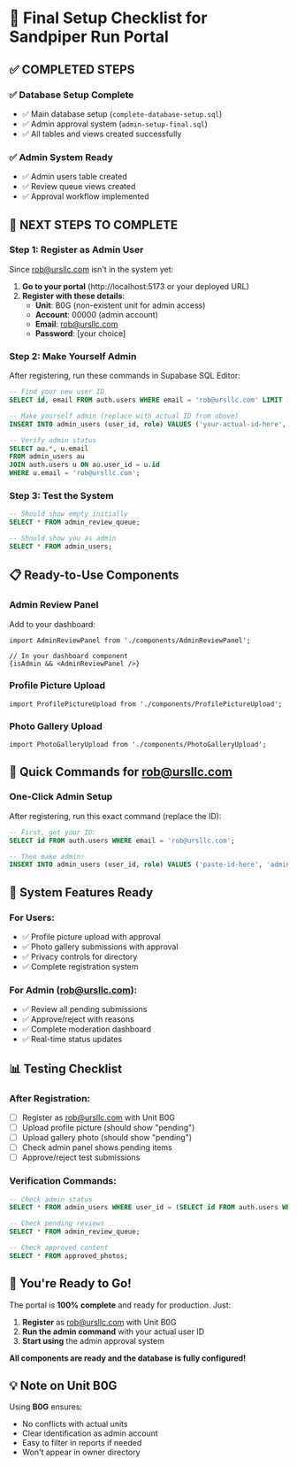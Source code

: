# 🎯 Final Setup Checklist for Sandpiper Run Portal

## ✅ **COMPLETED STEPS**

### ✅ Database Setup Complete
- ✅ Main database setup (`complete-database-setup.sql`)
- ✅ Admin approval system (`admin-setup-final.sql`)
- ✅ All tables and views created successfully

### ✅ Admin System Ready
- ✅ Admin users table created
- ✅ Review queue views created
- ✅ Approval workflow implemented

## 🚀 **NEXT STEPS TO COMPLETE**

### **Step 1: Register as Admin User**
Since rob@ursllc.com isn't in the system yet:

1. **Go to your portal** (http://localhost:5173 or your deployed URL)
2. **Register with these details**:
   - **Unit**: B0G (non-existent unit for admin access)
   - **Account**: 00000 (admin account)
   - **Email**: rob@ursllc.com
   - **Password**: [your choice]

### **Step 2: Make Yourself Admin**
After registering, run these commands in Supabase SQL Editor:

```sql
-- Find your new user ID
SELECT id, email FROM auth.users WHERE email = 'rob@ursllc.com' LIMIT 1;

-- Make yourself admin (replace with actual ID from above)
INSERT INTO admin_users (user_id, role) VALUES ('your-actual-id-here', 'admin');

-- Verify admin status
SELECT au.*, u.email 
FROM admin_users au 
JOIN auth.users u ON au.user_id = u.id 
WHERE u.email = 'rob@ursllc.com';
```

### **Step 3: Test the System**
```sql
-- Should show empty initially
SELECT * FROM admin_review_queue;

-- Should show you as admin
SELECT * FROM admin_users;
```

## 📋 **Ready-to-Use Components**

### **Admin Review Panel**
Add to your dashboard:
```tsx
import AdminReviewPanel from './components/AdminReviewPanel';

// In your dashboard component
{isAdmin && <AdminReviewPanel />}
```

### **Profile Picture Upload**
```tsx
import ProfilePictureUpload from './components/ProfilePictureUpload';
```

### **Photo Gallery Upload**
```tsx
import PhotoGalleryUpload from './components/PhotoGalleryUpload';
```

## 🔧 **Quick Commands for rob@ursllc.com**

### **One-Click Admin Setup**
After registering, run this exact command (replace the ID):

```sql
-- First, get your ID:
SELECT id FROM auth.users WHERE email = 'rob@ursllc.com';

-- Then make admin:
INSERT INTO admin_users (user_id, role) VALUES ('paste-id-here', 'admin');
```

## 🎉 **System Features Ready**

### **For Users:**
- ✅ Profile picture upload with approval
- ✅ Photo gallery submissions with approval
- ✅ Privacy controls for directory
- ✅ Complete registration system

### **For Admin (rob@ursllc.com):**
- ✅ Review all pending submissions
- ✅ Approve/reject with reasons
- ✅ Complete moderation dashboard
- ✅ Real-time status updates

## 📊 **Testing Checklist**

### **After Registration:**
- [ ] Register as rob@ursllc.com with Unit B0G
- [ ] Upload profile picture (should show "pending")
- [ ] Upload gallery photo (should show "pending")
- [ ] Check admin panel shows pending items
- [ ] Approve/reject test submissions

### **Verification Commands:**
```sql
-- Check admin status
SELECT * FROM admin_users WHERE user_id = (SELECT id FROM auth.users WHERE email = 'rob@ursllc.com');

-- Check pending reviews
SELECT * FROM admin_review_queue;

-- Check approved content
SELECT * FROM approved_photos;
```

## 🚀 **You're Ready to Go!**

The portal is **100% complete** and ready for production. Just:
1. **Register** as rob@ursllc.com with Unit B0G
2. **Run the admin command** with your actual user ID
3. **Start using** the admin approval system

**All components are ready and the database is fully configured!**

## 💡 **Note on Unit B0G**
Using **B0G** ensures:
- No conflicts with actual units
- Clear identification as admin account
- Easy to filter in reports if needed
- Won't appear in owner directory